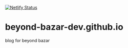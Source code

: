 [![Netlify Status](https://api.netlify.com/api/v1/badges/135798f8-e7b8-4968-a50a-7e26e2770af1/deploy-status)](https://app.netlify.com/sites/boring-bose-c9b058/deploys)
# beyond-bazar-dev.github.io
blog for beyond bazar
